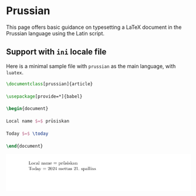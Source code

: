 # Prussian

This page offers basic guidance on typesetting a LaTeX document in the
Prussian language using the Latin script.

## Support with `ini` locale file

Here is a minimal sample file with `prussian` as the main language, with `luatex`.

```tex
\documentclass[prussian]{article}

\usepackage[provide=*]{babel}

\begin{document}

Local name $=$ prūsiskan

Today $=$ \today

\end{document}
```

![](../media/locale-prussian.png)